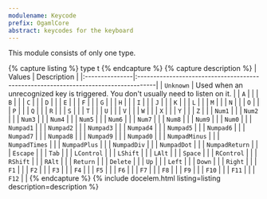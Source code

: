 ```yaml
---
modulename: Keycode
prefix: OgamlCore
abstract: keycodes for the keyboard
---
```


This module consists of only one type.

{% capture listing %}
type t
{% endcapture %}
{% capture description %}
| Values         | Description                                                                         |
|:---------------|:------------------------------------------------------------------------------------|
| `Unknown`      | Used when an unrecognized key is triggered. You don't usually need to listen on it. |
| `A`            |                                                                                     |
| `B`            |                                                                                     |
| `C`            |                                                                                     |
| `D`            |                                                                                     |
| `E`            |                                                                                     |
| `F`            |                                                                                     |
| `G`            |                                                                                     |
| `H`            |                                                                                     |
| `I`            |                                                                                     |
| `J`            |                                                                                     |
| `K`            |                                                                                     |
| `L`            |                                                                                     |
| `M`            |                                                                                     |
| `N`            |                                                                                     |
| `O`            |                                                                                     |
| `P`            |                                                                                     |
| `Q`            |                                                                                     |
| `R`            |                                                                                     |
| `S`            |                                                                                     |
| `T`            |                                                                                     |
| `U`            |                                                                                     |
| `V`            |                                                                                     |
| `W`            |                                                                                     |
| `X`            |                                                                                     |
| `Y`            |                                                                                     |
| `Z`            |                                                                                     |
| `Num1`         |                                                                                     |
| `Num2`         |                                                                                     |
| `Num3`         |                                                                                     |
| `Num4`         |                                                                                     |
| `Num5`         |                                                                                     |
| `Num6`         |                                                                                     |
| `Num7`         |                                                                                     |
| `Num8`         |                                                                                     |
| `Num9`         |                                                                                     |
| `Num0`         |                                                                                     |
| `Numpad1`      |                                                                                     |
| `Numpad2`      |                                                                                     |
| `Numpad3`      |                                                                                     |
| `Numpad4`      |                                                                                     |
| `Numpad5`      |                                                                                     |
| `Numpad6`      |                                                                                     |
| `Numpad7`      |                                                                                     |
| `Numpad8`      |                                                                                     |
| `Numpad9`      |                                                                                     |
| `Numpad0`      |                                                                                     |
| `NumpadMinus`  |                                                                                     |
| `NumpadTimes`  |                                                                                     |
| `NumpadPlus`   |                                                                                     |
| `NumpadDiv`    |                                                                                     |
| `NumpadDot`    |                                                                                     |
| `NumpadReturn` |                                                                                     |
| `Escape`       |                                                                                     |
| `Tab`          |                                                                                     |
| `LControl`     |                                                                                     |
| `LShift`       |                                                                                     |
| `LAlt`         |                                                                                     |
| `Space`        |                                                                                     |
| `RControl`     |                                                                                     |
| `RShift`       |                                                                                     |
| `RAlt`         |                                                                                     |
| `Return`       |                                                                                     |
| `Delete`       |                                                                                     |
| `Up`           |                                                                                     |
| `Left`         |                                                                                     |
| `Down`         |                                                                                     |
| `Right`        |                                                                                     |
| `F1`           |                                                                                     |
| `F2`           |                                                                                     |
| `F3`           |                                                                                     |
| `F4`           |                                                                                     |
| `F5`           |                                                                                     |
| `F6`           |                                                                                     |
| `F7`           |                                                                                     |
| `F8`           |                                                                                     |
| `F9`           |                                                                                     |
| `F10`          |                                                                                     |
| `F11`          |                                                                                     |
| `F12`          |                                                                                     |
{% endcapture %}
{% include docelem.html listing=listing description=description %}
